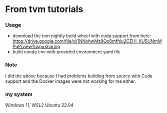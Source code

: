 # From tvm tutorials


### Usage
- download the tvm nightly build wheel with cuda support from here: https://drive.google.com/file/d/1NNxhwMz9Qo8mfhiu2CEHI_XU5UNmMPuP/view?usp=sharing
- build conda env with provided environment yaml file

### Note
I did the above because I had problems building from source with Cuda support and the Docker images were not working for me either.  

### my system
Windows 11, WSL2 Ubuntu 22.04

